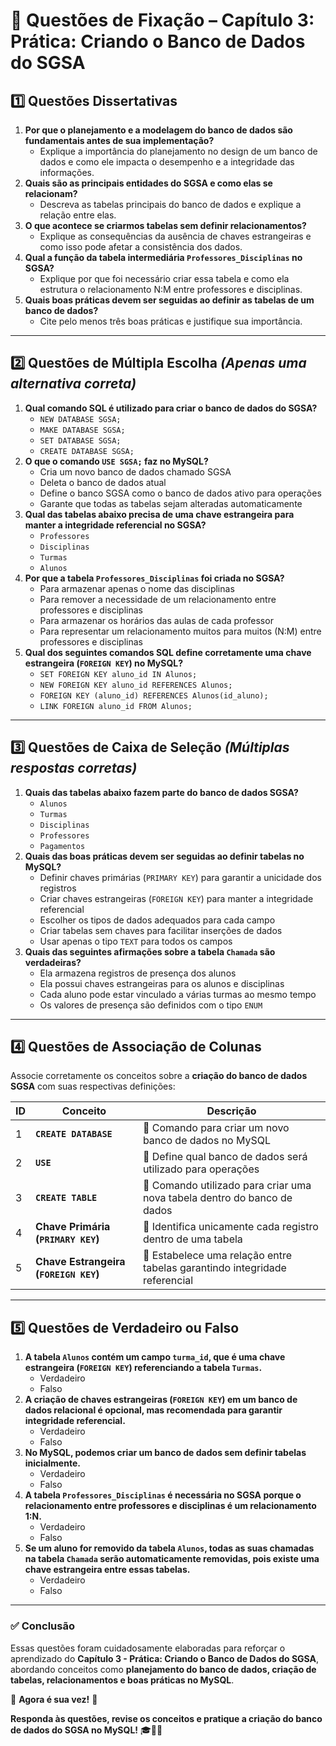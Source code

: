 # 📝 **Questões de Fixação – Capítulo 3: Prática: Criando o Banco de Dados do SGSA**

## **1️⃣ Questões Dissertativas**

1. **Por que o planejamento e a modelagem do banco de dados são fundamentais antes de sua implementação?**
   - Explique a importância do planejamento no design de um banco de dados e como ele impacta o desempenho e a integridade das informações.
2. **Quais são as principais entidades do SGSA e como elas se relacionam?**
   - Descreva as tabelas principais do banco de dados e explique a relação entre elas.
3. **O que acontece se criarmos tabelas sem definir relacionamentos?**
   - Explique as consequências da ausência de chaves estrangeiras e como isso pode afetar a consistência dos dados.
4. **Qual a função da tabela intermediária `Professores_Disciplinas` no SGSA?**
   - Explique por que foi necessário criar essa tabela e como ela estrutura o relacionamento N:M entre professores e disciplinas.
5. **Quais boas práticas devem ser seguidas ao definir as tabelas de um banco de dados?**
   - Cite pelo menos três boas práticas e justifique sua importância.

------

## **2️⃣ Questões de Múltipla Escolha** *(Apenas uma alternativa correta)*

1. **Qual comando SQL é utilizado para criar o banco de dados do SGSA?**
   -  `NEW DATABASE SGSA;`
   -  `MAKE DATABASE SGSA;`
   -  `SET DATABASE SGSA;`
   -  `CREATE DATABASE SGSA;`
2. **O que o comando `USE SGSA;` faz no MySQL?**
   -  Cria um novo banco de dados chamado SGSA
   -  Deleta o banco de dados atual
   -  Define o banco SGSA como o banco de dados ativo para operações
   -  Garante que todas as tabelas sejam alteradas automaticamente
3. **Qual das tabelas abaixo precisa de uma chave estrangeira para manter a integridade referencial no SGSA?**
   -  `Professores`
   -  `Disciplinas`
   -  `Turmas`
   -  `Alunos`
4. **Por que a tabela `Professores_Disciplinas` foi criada no SGSA?**
   -  Para armazenar apenas o nome das disciplinas
   -  Para remover a necessidade de um relacionamento entre professores e disciplinas
   -  Para armazenar os horários das aulas de cada professor
   -  Para representar um relacionamento muitos para muitos (N:M) entre professores e disciplinas
5. **Qual dos seguintes comandos SQL define corretamente uma chave estrangeira (`FOREIGN KEY`) no MySQL?**
   -  `SET FOREIGN KEY aluno_id IN Alunos;`
   -  `NEW FOREIGN KEY aluno_id REFERENCES Alunos;`
   -  `FOREIGN KEY (aluno_id) REFERENCES Alunos(id_aluno);`
   -  `LINK FOREIGN aluno_id FROM Alunos;`

------

## **3️⃣ Questões de Caixa de Seleção** *(Múltiplas respostas corretas)*

1. **Quais das tabelas abaixo fazem parte do banco de dados SGSA?**
   -  `Alunos`
   -  `Turmas`
   -  `Disciplinas`
   -  `Professores`
   -  `Pagamentos`
2. **Quais das boas práticas devem ser seguidas ao definir tabelas no MySQL?**
   -  Definir chaves primárias (`PRIMARY KEY`) para garantir a unicidade dos registros
   -  Criar chaves estrangeiras (`FOREIGN KEY`) para manter a integridade referencial
   -  Escolher os tipos de dados adequados para cada campo
   -  Criar tabelas sem chaves para facilitar inserções de dados
   -  Usar apenas o tipo `TEXT` para todos os campos
3. **Quais das seguintes afirmações sobre a tabela `Chamada` são verdadeiras?**
   -  Ela armazena registros de presença dos alunos
   -  Ela possui chaves estrangeiras para os alunos e disciplinas
   -  Cada aluno pode estar vinculado a várias turmas ao mesmo tempo
   -  Os valores de presença são definidos com o tipo `ENUM`

------

## **4️⃣ Questões de Associação de Colunas**

Associe corretamente os conceitos sobre a **criação do banco de dados SGSA** com suas respectivas definições:

| **ID** | **Conceito**                          | **Descrição**                                                |
| ------ | ------------------------------------- | ------------------------------------------------------------ |
| 1      | **`CREATE DATABASE`**                 | 📌 Comando para criar um novo banco de dados no MySQL         |
| 2      | **`USE`**                             | 📌 Define qual banco de dados será utilizado para operações   |
| 3      | **`CREATE TABLE`**                    | 📌 Comando utilizado para criar uma nova tabela dentro do banco de dados |
| 4      | **Chave Primária (`PRIMARY KEY`)**    | 📌 Identifica unicamente cada registro dentro de uma tabela   |
| 5      | **Chave Estrangeira (`FOREIGN KEY`)** | 📌 Estabelece uma relação entre tabelas garantindo integridade referencial |

------

## **5️⃣ Questões de Verdadeiro ou Falso**

1. **A tabela `Alunos` contém um campo `turma_id`, que é uma chave estrangeira (`FOREIGN KEY`) referenciando a tabela `Turmas`.**
   -  Verdadeiro
   -  Falso
2. **A criação de chaves estrangeiras (`FOREIGN KEY`) em um banco de dados relacional é opcional, mas recomendada para garantir integridade referencial.**
   -  Verdadeiro
   -  Falso
3. **No MySQL, podemos criar um banco de dados sem definir tabelas inicialmente.**
   -  Verdadeiro
   -  Falso
4. **A tabela `Professores_Disciplinas` é necessária no SGSA porque o relacionamento entre professores e disciplinas é um relacionamento 1:N.**
   -  Verdadeiro
   -  Falso
5. **Se um aluno for removido da tabela `Alunos`, todas as suas chamadas na tabela `Chamada` serão automaticamente removidas, pois existe uma chave estrangeira entre essas tabelas.**
   -  Verdadeiro
   -  Falso

------

### ✅ **Conclusão**

Essas questões foram cuidadosamente elaboradas para reforçar o aprendizado do **Capítulo 3 - Prática: Criando o Banco de Dados do SGSA**, abordando conceitos como **planejamento do banco de dados, criação de tabelas, relacionamentos e boas práticas no MySQL**.

📢 **Agora é sua vez!** 🚀

**Responda às questões, revise os conceitos e pratique a criação do banco de dados do SGSA no MySQL!** 🎓👨‍💻